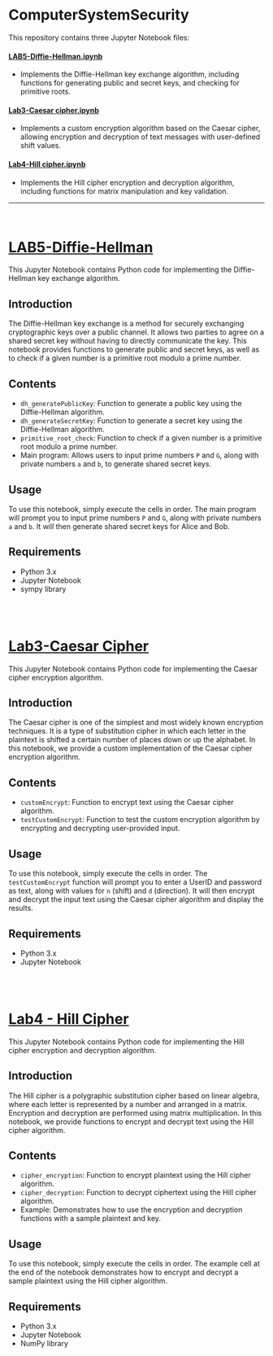 # ComputerSystemSecurity
This repository contains three Jupyter Notebook files:

#### [LAB5-Diffie-Hellman.ipynb](./LAB5-Diffie-Hellman%20.ipynb)
- Implements the Diffie-Hellman key exchange algorithm, including functions for generating public and secret keys, and checking for primitive roots.
#### [Lab3-Caesar cipher.ipynb](./Lab3-Caesar%20cipher.ipynb)
- Implements a custom encryption algorithm based on the Caesar cipher, allowing encryption and decryption of text messages with user-defined shift values.
#### [Lab4-Hill cipher.ipynb](./Lab4-%20Hill%20cipher.ipynb)


- Implements the Hill cipher encryption and decryption algorithm, including functions for matrix manipulation and key validation.
---
<br/> 

#  [LAB5-Diffie-Hellman](./LAB5-Diffie-Hellman%20.ipynb)

This Jupyter Notebook contains Python code for implementing the Diffie-Hellman key exchange algorithm. 

## Introduction

The Diffie-Hellman key exchange is a method for securely exchanging cryptographic keys over a public channel. It allows two parties to agree on a shared secret key without having to directly communicate the key. This notebook provides functions to generate public and secret keys, as well as to check if a given number is a primitive root modulo a prime number.

## Contents

- `dh_generatePublicKey`: Function to generate a public key using the Diffie-Hellman algorithm.
- `dh_generateSecretKey`: Function to generate a secret key using the Diffie-Hellman algorithm.
- `primitive_root_check`: Function to check if a given number is a primitive root modulo a prime number.
- Main program: Allows users to input prime numbers `P` and `G`, along with private numbers `a` and `b`, to generate shared secret keys.

## Usage

To use this notebook, simply execute the cells in order. The main program will prompt you to input prime numbers `P` and `G`, along with private numbers `a` and `b`. It will then generate shared secret keys for Alice and Bob.

## Requirements

- Python 3.x
- Jupyter Notebook
- sympy library

<br/> 
<br/> 


# [Lab3-Caesar Cipher ](./Lab3-Caesar%20cipher.ipynb)


This Jupyter Notebook contains Python code for implementing the Caesar cipher encryption algorithm.

## Introduction

The Caesar cipher is one of the simplest and most widely known encryption techniques. It is a type of substitution cipher in which each letter in the plaintext is shifted a certain number of places down or up the alphabet. In this notebook, we provide a custom implementation of the Caesar cipher encryption algorithm.

## Contents

- `customEncrypt`: Function to encrypt text using the Caesar cipher algorithm.
- `testCustomEncrypt`: Function to test the custom encryption algorithm by encrypting and decrypting user-provided input.

## Usage

To use this notebook, simply execute the cells in order. The `testCustomEncrypt` function will prompt you to enter a UserID and password as text, along with values for `n` (shift) and `d` (direction). It will then encrypt and decrypt the input text using the Caesar cipher algorithm and display the results.

## Requirements

- Python 3.x
- Jupyter Notebook

<br/> 
<br/> 


# [Lab4 - Hill Cipher](./Lab4-%20Hill%20cipher.ipynb)


This Jupyter Notebook contains Python code for implementing the Hill cipher encryption and decryption algorithm.

## Introduction

The Hill cipher is a polygraphic substitution cipher based on linear algebra, where each letter is represented by a number and arranged in a matrix. Encryption and decryption are performed using matrix multiplication. In this notebook, we provide functions to encrypt and decrypt text using the Hill cipher algorithm.

## Contents

- `cipher_encryption`: Function to encrypt plaintext using the Hill cipher algorithm.
- `cipher_decryption`: Function to decrypt ciphertext using the Hill cipher algorithm.
- Example: Demonstrates how to use the encryption and decryption functions with a sample plaintext and key.

## Usage

To use this notebook, simply execute the cells in order. The example cell at the end of the notebook demonstrates how to encrypt and decrypt a sample plaintext using the Hill cipher algorithm.

## Requirements

- Python 3.x
- Jupyter Notebook
- NumPy library
